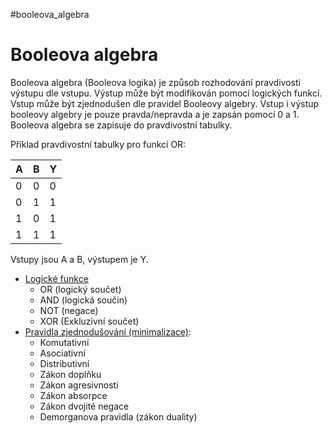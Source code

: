 #booleova_algebra 
# Booleova algebra
Booleova algebra (Booleova logika) je způsob rozhodování pravdivosti výstupu dle vstupu. Výstup může být modifikován pomocí logických funkcí. Vstup může být zjednodušen dle pravidel Booleovy algebry.
Vstup i výstup booleovy algebry je pouze pravda/nepravda a je zapsán pomocí 0 a 1.
Booleova algebra se zapisuje do pravdivostní tabulky.

Příklad pravdivostní tabulky pro funkci OR:

| A | B | Y |
|----|----|----|
|0|0|0|
|0|1|1|
|1|0|1|
|1|1|1|

Vstupy jsou A a B, výstupem je Y.
- [Logické funkce](./logicke_funkce/logicke_funkce.md)
	- OR (logický součet)
	- AND (logická součin)
	- NOT (negace)
	- XOR (Exkluzivní součet)
- [Pravidla zjednodušování (minimalizace)](./pravidla_zjednodusovani/pravidla_zjednodusovani.md):
	- Komutativní
	- Asociativní
	- Distributivní
	- Zákon doplňku
	- Zákon agresivnosti
	- Zákon absorpce
	- Zákon dvojité negace
	- Demorganova pravidla (zákon duality)